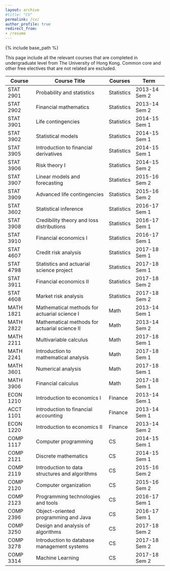```yaml
---
layout: archive
#title: "CV"
permalink: /cv/
author_profile: true
redirect_from:
- /resume
---
```

{% include base_path %}

This page include all the relevant courses that are completed in undergraduate level from The University of Hong Kong. Common core and other free electives that are not related are excluded.

| ﻿Course    | Course Title                                   | Courses    | Term          |
|-----------|------------------------------------------------|------------|---------------|
| STAT 2901 | Probability and statistics                     | Statistics | 2013-14 Sem 2 |
| STAT 2902 | Financial mathematics                          | Statistics | 2013-14 Sem 2 |
| STAT 3901 | Life contingencies                             | Statistics | 2014-15 Sem 1 |
| STAT 3902 | Statistical models                             | Statistics | 2014-15 Sem 1 |
| STAT 3905 | Introduction to financial derivatives          | Statistics | 2014-15 Sem 1 |
| STAT 3906 | Risk theory I                                  | Statistics | 2014-15 Sem 2 |
| STAT 3907 | Linear models and forecasting                  | Statistics | 2015-16 Sem 2 |
| STAT 3909 | Advanced life contingencies                    | Statistics | 2015-16 Sem 2 |
| STAT 3602 | Statistical inference                          | Statistics | 2016-17 Sem 1 |
| STAT 3908 | Credibility theory and loss distributions      | Statistics | 2016-17 Sem 1 |
| STAT 3910 | Financial economics I                          | Statistics | 2016-17 Sem 1 |
| STAT 4607 | Credit risk analysis                           | Statistics | 2017-18 Sem 1 |
| STAT 4798 | Statistics and actuarial science project       | Statistics | 2017-18 Sem 1 |
| STAT 3911 | Financial economics II                         | Statistics | 2017-18 Sem 2 |
| STAT 4608 | Market risk analysis                           | Statistics | 2017-18 Sem 2 |
| MATH 1821 | Mathematical methods for actuarial science I   | Math       | 2013-14 Sem 1 |
| MATH 2822 | Mathematical methods for actuarial science II  | Math       | 2013-14 Sem 2 |
| MATH 2211 | Multivariable calculus                         | Math       | 2017-18 Sem 1 |
| MATH 2241 | Introduction to mathematical analysis          | Math       | 2017-18 Sem 1 |
| MATH 3601 | Numerical analysis                             | Math       | 2017-18 Sem 1 |
| MATH 3906 | Financial calculus                             | Math       | 2017-18 Sem 1 |
| ECON 1210 | Introduction to economics I                    | Finance    | 2013-14 Sem 1 |
| ACCT 1101 | Introduction to financial accounting           | Finance    | 2013-14 Sem 1 |
| ECON 1220 | Introduction to economics II                   | Finance    | 2013-14 Sem 2 |
| COMP 1117 | Computer programming                           | CS         | 2014-15 Sem 1 |
| COMP 2121 | Discrete mathematics                           | CS         | 2014-15 Sem 1 |
| COMP 2119 | Introduction to data structures and algorithms | CS         | 2015-16 Sem 2 |
| COMP 2120 | Computer organization                          | CS         | 2015-16 Sem 2 |
| COMP 2123 | Programming technologies and tools             | CS         | 2016-17 Sem 1 |
| COMP 2396 | Object-oriented programming and Java           | CS         | 2016-17 Sem 1 |
| COMP 3250 | Design and analysis of algorithms              | CS         | 2017-18 Sem 2 |
| COMP 3278 | Introduction to database management systems    | CS         | 2017-18 Sem 2 |
| COMP 3314 | Machine Learning                               | CS         | 2017-18 Sem 2 |

